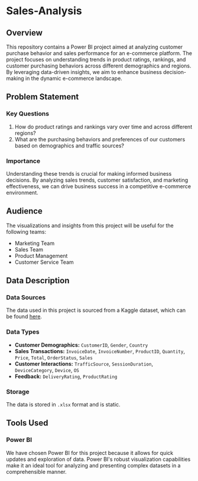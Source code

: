 # Sales-Analysis


## Overview

This repository contains a Power BI project aimed at analyzing customer purchase behavior and sales performance for an e-commerce platform. The project focuses on understanding trends in product ratings, rankings, and customer purchasing behaviors across different demographics and regions. By leveraging data-driven insights, we aim to enhance business decision-making in the dynamic e-commerce landscape.

## Problem Statement

### Key Questions
1. How do product ratings and rankings vary over time and across different regions?
2. What are the purchasing behaviors and preferences of our customers based on demographics and traffic sources?

### Importance
Understanding these trends is crucial for making informed business decisions. By analyzing sales trends, customer satisfaction, and marketing effectiveness, we can drive business success in a competitive e-commerce environment.

## Audience

The visualizations and insights from this project will be useful for the following teams:
- Marketing Team
- Sales Team
- Product Management
- Customer Service Team

## Data Description

### Data Sources
The data used in this project is sourced from a Kaggle dataset, which can be found [here](https://www.kaggle.com/datasets/virtualschool/e-commerce-dataset/data).

### Data Types
- **Customer Demographics:** `CustomerID`, `Gender`, `Country`
- **Sales Transactions:** `InvoiceDate`, `InvoiceNumber`, `ProductID`, `Quantity`, `Price`, `Total`, `OrderStatus`, `Sales`
- **Customer Interactions:** `TrafficSource`, `SessionDuration`, `DeviceCategory`, `Device`, `OS`
- **Feedback:** `DeliveryRating`, `ProductRating`

### Storage
The data is stored in `.xlsx` format and is static.

## Tools Used

### Power BI
We have chosen Power BI for this project because it allows for quick updates and exploration of data. Power BI's robust visualization capabilities make it an ideal tool for analyzing and presenting complex datasets in a comprehensible manner.



